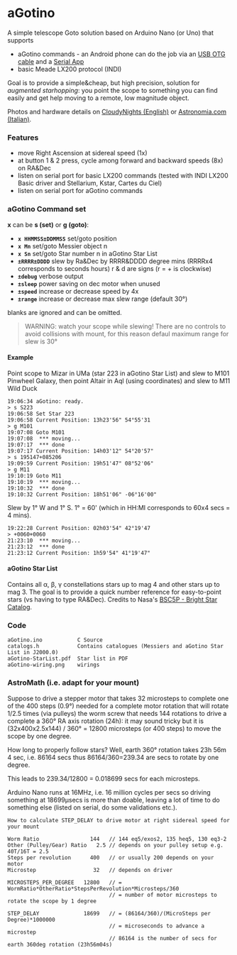 # aGotino
A simple telescope Goto solution based on Arduino Nano (or Uno) that supports

- aGotino commands - an Android phone can do the job via an [USB OTG cable](https://www.amazon.com/s?k=usb+otg+cable) and a [Serial App](https://play.google.com/store/apps/details?id=de.kai_morich.serial_usb_terminal&hl=it)
- basic Meade LX200 protocol (INDI)

Goal is to provide a simple&cheap, but high precision, solution for *augmented starhopping*: you point the scope to something you can find easily and get help moving to a remote, low magnitude object.

Photos and hardware details on [CloudyNights (English)](https://www.cloudynights.com/topic/735800-agotino-a-simple-arduino-nano-goto/) or [Astronomia.com (Italian)](https://www.astronomia.com/forum/showthread.php?34605-aGotino-un-goto-con-Arduino).

### Features

- move Right Ascension at sidereal speed (1x) 
- at button 1 & 2 press, cycle among forward and backward speeds (8x) on RA&Dec
- listen on serial port for basic LX200 commands (tested with INDI LX200 Basic driver and Stellarium, Kstar, Cartes du Ciel)
- listen on serial port for aGotino commands

### aGotino Command set
**x** can be **s (set)** or **g (goto)**:    
  - **`x HHMMSS±DDMMSS`** set/goto position
  - **`x Mn`**            set/goto Messier object n
  - **`x Sn`**            set/goto Star number n in aGotino Star List
  - **`±RRRR±DDDD`**     slew by Ra&Dec by RRRR&DDDD degree mins (RRRRx4 corresponds to seconds hours) r & d are signs  (r = + is clockwise)
  - **`±debug`**       verbose output
  - **`±sleep`**       power saving on dec motor when unused
  - **`±speed`**       increase or decrease speed by 4x
  - **`±range`**       increase or decrease max slew range (default 30°)

blanks are ignored and can be omitted.

> WARNING: watch your scope while slewing!
> There are no controls to avoid collisions with mount,
> for this reason defaul maximum range for slew is 30°

#### Example 

Point scope to Mizar in UMa (star 223 in aGotino Star List) and slew to M101 Pinwheel Galaxy, then point Altair in Aql (using coordinates) and slew to M11 Wild Duck

    19:06:34 aGotino: ready.
    > s S223
    19:06:58 Set Star 223      
    19:06:58 Current Position: 13h23'56" 54°55'31
    > g M101
    19:07:08 Goto M101
    19:07:08  *** moving...
    19:07:17  *** done
    19:07:17 Current Position: 14h03'12" 54°20'57"
    > s 195147+085206
    19:09:59 Current Position: 19h51'47" 08°52'06"
    > g M11
    19:10:19 Goto M11
    19:10:19  *** moving...
    19:10:32  *** done
    19:10:32 Current Position: 18h51'06" ‑06°16'00"

Slew by 1° W and 1° S.  1° = 60' (which in HH:MI corresponds to 60x4 secs = 4 mins).

    19:22:28 Current Position: 02h03'54" 42°19'47
    > +0060+0060
    21:23:10  *** moving...
    21:23:12  *** done
    21:23:12 Current Position: 1h59'54" 41°19'47"

#### aGotino Star List

Contains all α, β, γ constellations stars up to mag 4 and other stars up to mag 3. The goal is to provide a quick number reference for easy-to-point stars (vs having to type RA&Dec). Credits to Nasa's [BSC5P - Bright Star Catalog](https://heasarc.gsfc.nasa.gov/W3Browse/star-catalog/bsc5p.html).

### Code
    aGotino.ino           C Source
    catalogs.h            Contains catalogues (Messiers and aGotino Star List in J2000.0)
    aGotino-StarList.pdf  Star list in PDF
    aGotino-wiring.png    wirings 

### AstroMath (i.e. adapt for your mount)

Suppose to drive a stepper motor that takes 32 microsteps to complete one of the 400 steps (0.9°) needed for a complete motor rotation that will rotate 1/2.5 times (via pulleys) the worm screw that needs 144 rotations to drive a complete a 360° RA axis rotation (24h): it may sound tricky but it is (32x400x2.5x144) / 360° = 12800 microsteps (or 400 steps) to move the scope by one degree.

How long to properly follow stars? Well, earth 360° rotation takes 23h 56m 4 sec, i.e. 86164 secs thus 86164/360=239.34 are secs to rotate by one degree.

This leads to 239.34/12800 = 0.018699 secs for each microsteps.

Arduino Nano runs at 16MHz, i.e. 16 million cycles per secs so driving something at 18699µsecs is more than doable, leaving a lot of time to do something else (listed on serial, do some validations etc.).

    How to calculate STEP_DELAY to drive motor at right sidereal speed for your mount
    
    Worm Ratio                144   // 144 eq5/exos2, 135 heq5, 130 eq3-2
    Other (Pulley/Gear) Ratio   2.5 // depends on your pulley setup e.g. 40T/16T = 2.5
    Steps per revolution      400   // or usually 200 depends on your motor
    Microstep                  32   // depends on driver
     
    MICROSTEPS_PER_DEGREE   12800   // = WormRatio*OtherRatio*StepsPerRevolution*Microsteps/360
                                    // = number of motor microsteps to rotate the scope by 1 degree
     
    STEP_DELAY              18699   // = (86164/360)/(MicroSteps per Degree)*1000000
                                    // = microseconds to advance a microstep
                                    // 86164 is the number of secs for earth 360deg rotation (23h56m04s)
